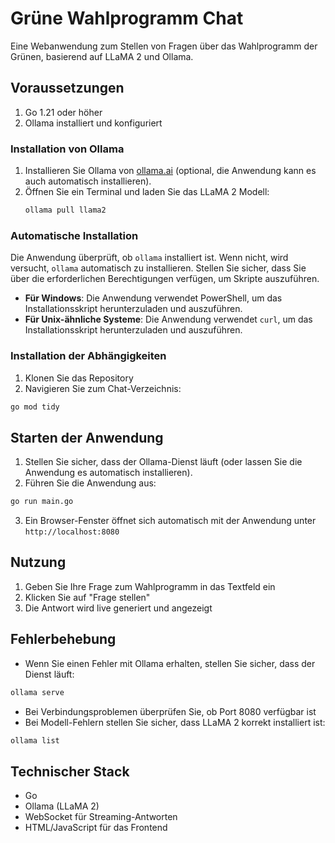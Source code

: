 # Grüne Wahlprogramm Chat

Eine Webanwendung zum Stellen von Fragen über das Wahlprogramm der Grünen, basierend auf LLaMA 2 und Ollama.

## Voraussetzungen

1. Go 1.21 oder höher
2. Ollama installiert und konfiguriert

### Installation von Ollama

1. Installieren Sie Ollama von [ollama.ai](https://ollama.ai) (optional, die Anwendung kann es auch automatisch installieren).
2. Öffnen Sie ein Terminal und laden Sie das LLaMA 2 Modell:
   ```bash
   ollama pull llama2
   ```

### Automatische Installation

Die Anwendung überprüft, ob `ollama` installiert ist. Wenn nicht, wird versucht, `ollama` automatisch zu installieren. Stellen Sie sicher, dass Sie über die erforderlichen Berechtigungen verfügen, um Skripte auszuführen.

- **Für Windows**: Die Anwendung verwendet PowerShell, um das Installationsskript herunterzuladen und auszuführen.
- **Für Unix-ähnliche Systeme**: Die Anwendung verwendet `curl`, um das Installationsskript herunterzuladen und auszuführen.

### Installation der Abhängigkeiten

1. Klonen Sie das Repository
2. Navigieren Sie zum Chat-Verzeichnis:

```bash
go mod tidy
```

## Starten der Anwendung

1. Stellen Sie sicher, dass der Ollama-Dienst läuft (oder lassen Sie die Anwendung es automatisch installieren).
2. Führen Sie die Anwendung aus:
```bash
go run main.go
```
3. Ein Browser-Fenster öffnet sich automatisch mit der Anwendung unter `http://localhost:8080`

## Nutzung

1. Geben Sie Ihre Frage zum Wahlprogramm in das Textfeld ein
2. Klicken Sie auf "Frage stellen"
3. Die Antwort wird live generiert und angezeigt

## Fehlerbehebung

- Wenn Sie einen Fehler mit Ollama erhalten, stellen Sie sicher, dass der Dienst läuft:
```bash
ollama serve
```
- Bei Verbindungsproblemen überprüfen Sie, ob Port 8080 verfügbar ist
- Bei Modell-Fehlern stellen Sie sicher, dass LLaMA 2 korrekt installiert ist:
```bash
ollama list
```

## Technischer Stack

- Go
- Ollama (LLaMA 2)
- WebSocket für Streaming-Antworten
- HTML/JavaScript für das Frontend
